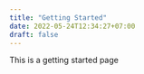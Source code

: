 ```yaml
---
title: "Getting Started"
date: 2022-05-24T12:34:27+07:00
draft: false
---
```

This is a getting started page